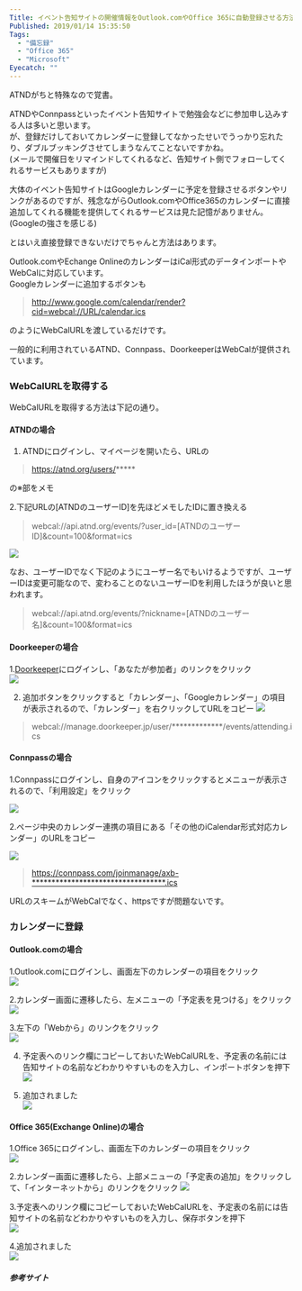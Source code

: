 ```yaml
---
Title: イベント告知サイトの開催情報をOutlook.comやOffice 365に自動登録させる方法
Published: 2019/01/14 15:35:50
Tags:
  - "備忘録"
  - "Office 365"
  - "Microsoft"
Eyecatch: ""
---
```

ATNDがちと特殊なので覚書。  

ATNDやConnpassといったイベント告知サイトで勉強会などに参加申し込みする人は多いと思います。  
が、登録だけしておいてカレンダーに登録してなかったせいでうっかり忘れたり、ダブルブッキングさせてしまうなんてことないですかね。  
(メールで開催日をリマインドしてくれるなど、告知サイト側でフォローしてくれるサービスもありますが)  

大体のイベント告知サイトはGoogleカレンダーに予定を登録させるボタンやリンクがあるのですが、残念ながらOutlook.comやOffice365のカレンダーに直接追加してくれる機能を提供してくれるサービスは見た記憶がありません。(Googleの強さを感じる)

とはいえ直接登録できないだけでちゃんと方法はあります。  


Outlook.comやEchange OnlineのカレンダーはiCal形式のデータインポートやWebCalに対応しています。  
Googleカレンダーに追加するボタンも
>http://www.google.com/calendar/render?cid=webcal://URL/calendar.ics  

のようにWebCalURLを渡しているだけです。  

一般的に利用されているATND、Connpass、DoorkeeperはWebCalが提供されています。  

### WebCalURLを取得する
WebCalURLを取得する方法は下記の通り。   

#### ATNDの場合

1. ATNDにログインし、マイページを開いたら、URLの  

> https://atnd.org/users/*****  

の※部をメモ  

2.下記URLの[ATNDのユーザーID]を先ほどメモしたIDに置き換える  

> webcal://api.atnd.org/events/?user_id=[ATNDのユーザーID]&count=100&format=ics

![](20190114145419.png) 

なお、ユーザーIDでなく下記のようにユーザー名でもいけるようですが、ユーザーIDは変更可能なので、変わることのないユーザーIDを利用したほうが良いと思われます。  

> webcal://api.atnd.org/events/?nickname=[ATNDのユーザー名]&count=100&format=ics

#### Doorkeeperの場合

1.[Doorkeeper](https://www.doorkeeper.jp/)にログインし、「あなたが参加者」のリンクをクリック  
![](20190114150038.png) 


2. 追加ボタンをクリックすると「カレンダー」、「Googleカレンダー」の項目が表示されるので、「カレンダー」を右クリックしてURLをコピー
![](20190114150639.png) 

> webcal://manage.doorkeeper.jp/user/*************/events/attending.ics  

#### Connpassの場合  

1.Connpassにログインし、自身のアイコンをクリックするとメニューが表示されるので、「利用設定」をクリック  

![](20190114151016.png) 

2.ページ中央のカレンダー連携の項目にある「その他のiCalendar形式対応カレンダー」のURLをコピー  

![](20190114151209.png) 

> https://connpass.com/joinmanage/axb-**********************************.ics  

URLのスキームがWebCalでなく、httpsですが問題ないです。  

### カレンダーに登録
#### Outlook.comの場合  
1.Outlook.comにログインし、画面左下のカレンダーの項目をクリック  
![](20190114151702.png) 

2.カレンダー画面に遷移したら、左メニューの「予定表を見つける」をクリック  
![](20190114151811.png) 

3.左下の「Webから」のリンクをクリック  
![](20190114151909.png) 

4.  予定表へのリンク欄にコピーしておいたWebCalURLを、予定表の名前には告知サイトの名前などわかりやすいものを入力し、インポートボタンを押下  
![](20190114152040.png) 

5. 追加されました  
![](20190114152211.png) 

#### Office 365(Exchange Online)の場合  
1.Office 365にログインし、画面左下のカレンダーの項目をクリック  
![](20190114152458.png) 

2.カレンダー画面に遷移したら、上部メニューの「予定表の追加」をクリックして、「インターネットから」のリンクをクリック
![](20190114152638.png) 

3.予定表へのリンク欄にコピーしておいたWebCalURLを、予定表の名前には告知サイトの名前などわかりやすいものを入力し、保存ボタンを押下  
![](20190114152955.png) 

4.追加されました  
![](20190114153130.png) 



##### 参考サイト  
<?# OEmbed "https://qiita.com/awm-kaeruko/items/9795997248b9d67068a5" /?>

